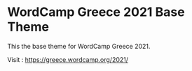 # WordCamp Greece 2021 Base Theme
This the base theme for WordCamp Greece 2021.

Visit : https://greece.wordcamp.org/2021/

